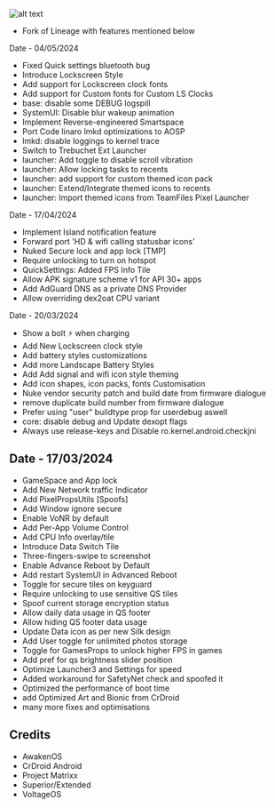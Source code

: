 ![alt text][banner]

 [banner]:https://lineageos.org/images/2024-02-14/hero.jpg ""
* Fork of Lineage with features mentioned below

Date - 04/05/2024
* Fixed Quick settings bluetooth bug
* Introduce Lockscreen Style
* Add support for Lockscreen clock fonts
* Add support for Custom fonts for Custom LS Clocks
* base: disable some DEBUG logspill
* SystemUI: Disable blur wakeup animation
* Implement Reverse-engineered Smartspace
* Port Code linaro lmkd optimizations to AOSP
* lmkd: disable loggings to kernel trace
* Switch to Trebuchet Ext Launcher
* launcher: Add toggle to disable scroll vibration
* launcher: Allow locking tasks to recents
* launcher: add support for custom themed icon pack
* launcher: Extend/Integrate themed icons to recents
* launcher: Import themed icons from TeamFiles Pixel Launcher

Date - 17/04/2024
* Implement Island notification feature
* Forward port 'HD & wifi calling statusbar icons'
* Nuked Secure lock and app lock [TMP]
* Require unlocking to turn on hotspot
* QuickSettings: Added FPS Info Tile
* Allow APK signature scheme v1 for API 30+ apps
* Add AdGuard DNS as a private DNS Provider
* Allow overriding dex2oat CPU variant

Date - 20/03/2024
* Show a bolt ⚡ when charging
* Add New Lockscreen clock style
* Add battery styles customizations
* Add more Landscape Battery Styles
* Add Add signal and wifi icon style theming
* Add icon shapes, icon packs, fonts Customisation
* Nuke vendor security patch and build date from firmware dialogue
* remove duplicate build number from firmware dialogue
* Prefer using "user" buildtype prop for userdebug aswell
* core: disable debug and Update dexopt flags
* Always use release-keys and Disable ro.kernel.android.checkjni

Date - 17/03/2024
----------
* GameSpace and App lock
* Add New Network traffic Indicator
* Add PixelPropsUtils [Spoofs]
* Add Window ignore secure
* Enable VoNR by default
* Add Per-App Volume Control
* Add CPU Info overlay/tile
* Introduce Data Switch Tile
* Three-fingers-swipe to screenshot
* Enable Advance Reboot by Default
* Add restart SystemUI in Advanced Reboot
* Toggle for secure tiles on keyguard
* Require unlocking to use sensitive QS tiles
* Spoof current storage encryption status
* Allow daily data usage in QS footer 
* Allow hiding QS footer data usage
* Update Data icon as per new Silk design
* Add User toggle for unlimited photos storage
* Toggle for GamesProps to unlock higher FPS in games
* Add pref for qs brightness slider position
* Optimize Launcher3 and Settings for speed
* Added workaround for SafetyNet check and spoofed it
* Optimized the performance of boot time
* add Optimized Art and Bionic from CrDroid
* many more fixes and optimisations

Credits
---------
* AwakenOS
* CrDroid Android
* Project Matrixx
* Superior/Extended
* VoltageOS
